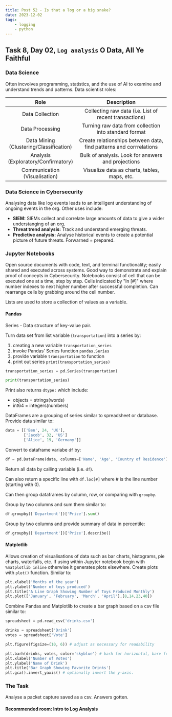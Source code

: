 ```yaml
---
title: Post 52 - Is that a log or a big snake?
date: 2023-12-02
tags:
    - logging
    - python
---
```

## Task 8, Day 02, <code>Log analysis</code> O Data, All Ye Faithful

### Data Science
Often incvolves programming, statistics, and the use of AI to examine and understand trends and patterns. Data scientist roles:

|Role|Description|
|:---:|:---------:|
|Data Collection|Collecting raw data (i.e. List of recent transactions)|
|Data Processing|Turning raw data from collection into standard format|
|Data Mining<br>(Clustering/Classification)|Create relationships between data, find patterns and corrrelations|
|Analysis<br>(Exploratory/Confirmatory)|Bulk of analysis. Look for answers and projections|
|Communication<br>(Visualisation)|Visualize data as charts, tables, maps, etc.|

### Data Science in Cybersecurity
Analysing data like log events leads to an intelligent understanding of ongoing events in the org. Other uses include:
- **SIEM:** SIEMs collect and correlate large amounts of data to give a wider understanging of an org.
- **Threat trend analysis:** Track and understand emerging threats.
- **Predictive analysis:** Analyse historical events to create a potential picture of future threats. Forwarned = prepared.

### Jupyter Notebooks
Open source documents with code, text, and terminal functionality; easily shared and executed across systems. Good way to demonstrate and explain proof of concepts in Cybersecurity. Notebooks consist of cell that can be executed one at a time, step by step. Cells indicated by "In [#]" where number indexes to next higher number after successful completion. Can rearrange cells by grabbing around the cell number.

Lists are used to store a collection of values as a variable.

#### Pandas
Series - Data structure of key-value pair.

Turn data set from list variable (<code>transportation</code>) into a series by:
1. creating a new variable <code>transportation_series</code>
2. invoke Pandas' Series function <code>pandas.Series</code>
3. provide variable <code>transportation</code> to function
4. print out series <code>print(transportation_series)</code>

```python
transportation_series = pd.Series(transportation)

print(transportation_series)
```

Print also returns <code>dtype:</code> which include:
- objects = strings(words)
- int64 = integers(numbers)

DataFrames are a grouping of series similar to spreadsheet or database. Provide data similar to:<br>
```python
data = [['Ben', 24, 'UK'],
        ['Jacob', 32, 'US']
        ['Alice', 19, 'Germany']]
```
Convert to dataframe variabe <code>df</code> by:<br>
```python
df = pd.DataFrame(data, columns=['Name', 'Age', 'Country of Residence'])
```

Return all data by calling variable (i.e. <code>df</code>).

Can also return a specific line with <code>df.loc[#]</code> where # is the line number (starting with 0).

Can then group dataframes by column, row, or comparing with <code>groupby</code>.

Group by two columns and sum them similar to:<br>
```python
df.groupby(['Department'])['Prize'].sum()
```

Group by two columns and provide summary of data in percentile:<br>
```python
df.groupby(['Department'])['Prize'].describe()
```

#### Matplotlib
Allows creation of visualisations of data such as bar charts, histograms, pie charts, waterfalls, etc. If using within Jupyter notebook begin with <code>%matplotlib inline</code> otherwise it generates plots elsewhere. Create plots with <code>plot()</code> function. Similar to:<br>
```python
plt.xlabel('Months of the year')
plt.ylabel('Number of toys produced')
plt.title('A Line Graph Showing Number of Toys Produced Monthly')
plt.plot(['January', 'February', 'March', 'April'],[8,14,23,40])
```

Combine Pandas and Matplotlib to create a bar graph based on a csv file similar to:<br>
```python
spreadsheet = pd.read_csv('drinks.csv')

drinks = spreadsheet['Drink']
votes = spreadsheet['Vote']

plt.figure(figsize=(10, 6)) # adjust as necessary for readability

plt.barh(drinks, votes, color='skyblue') # barh for horizontal, barv for vertical.
plt.xlabel('Number of Votes')
plt.ylabel('Name of Drink')
plt.title('Bar Graph Showing Favorite Drinks')
plt.gca().invert_yaxis() # optionally invert the y-axis.
```

### The Task
Analyse a packet capture saved as a csv.
Answers gotten.

#### Recommended room: Intro to Log Analysis